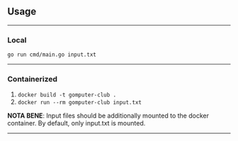 ## Usage

---
### Local
```go run cmd/main.go input.txt```

---
### Containerized
1. ```docker build -t gomputer-club .```
2. ```docker run --rm gomputer-club input.txt```

**NOTA BENE**: Input files should be additionally mounted to the docker container. By default, only input.txt is mounted.

---
